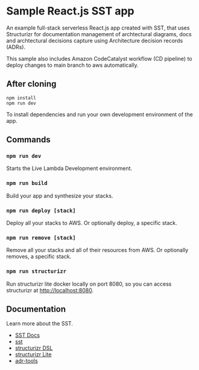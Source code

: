 # Sample React.js SST app

An example full-stack serverless React.js app created with SST, that uses Structurizr for documentation management of archtectural diagrams, docs and archtectural decisions capture using Architecture decision records (ADRs).

This sample also includes Amazon CodeCatalyst workflow (CD pipeline) to deploy changes to main branch to aws automatically.

## After cloning

```
npm install
npm run dev
```

To install dependencies and run your own development environment of the app.

## Commands

### `npm run dev`

Starts the Live Lambda Development environment.

### `npm run build`

Build your app and synthesize your stacks.

### `npm run deploy [stack]`

Deploy all your stacks to AWS. Or optionally deploy, a specific stack.

### `npm run remove [stack]`

Remove all your stacks and all of their resources from AWS. Or optionally removes, a specific stack.

### `npm run structurizr`

Run structurizr lite docker locally on port 8080, so you can access structurizr at [http://localhost:8080](http://localhost:8080).

## Documentation

Learn more about the SST.

- [SST Docs](https://docs.sst.dev/)
- [sst](https://docs.sst.dev/packages/sst)
- [structurizr DSL](https://docs.structurizr.com/dsl)
- [structurizr Lite](https://docs.structurizr.com/lite)
- [adr-tools](https://github.com/npryce/adr-tools)

